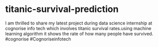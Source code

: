 # titanic-survival-prediction
I am thrilled to share my latest project during data science internship at cognorise info tech 
which involves titanic survival rates.using machine learning algorithm it shows the rate of how many people have survived.
#cognorise #Cognoriseinfotech 
